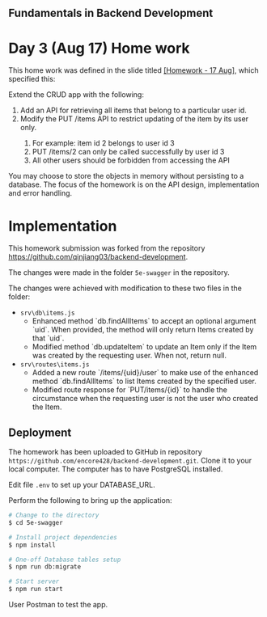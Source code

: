 ## Fundamentals in Backend Development

# Day 3 (Aug 17) Home work

This home work was defined in the slide titled <a href="./Homework - 17 Aug.pdf">[Homework - 17 Aug]</a>, which specified this:

Extend the CRUD app with the following:
<ol>
<li>Add an API for retrieving all items that belong to a particular user id.</li>
<li>Modify the PUT /items API to restrict updating of the item by its user only.</li>
    <ol>
	<li>For example: item id 2 belongs to user id 3</li>
    <li>PUT /items/2 can only be called successfully by user id 3</li>
    <li>All other users should be forbidden from accessing the API</li>
	</ol>
</ol>
You may choose to store the objects in memory without persisting to a database. The focus of
the homework is on the API design, implementation and error handling.



# Implementation

This homework submission was forked from the repository https://github.com/qinjiang03/backend-development.

The changes were made in the folder `5e-swagger` in the repository.

The changes were achieved with modification to these two files in the folder:

- `srv\db\items.js`
    <ul>
        <li>Enhanced method `db.findAllItems` to accept an optional argument `uid`.  When provided, 
            the method will only return Items created by that `uid`.</li>
        <li>Modified method `db.updateItem` to update an Item only if the Item was created by the 
            requesting user.  When not, return null.</li>
    </ul>
- `srv\routes\items.js`
    <ul>
        <li>Added a new route `/items/{uid}/user` to make use of the enhanced method `db.findAllItems` 
            to list Items created by the specified user.</li>
        <li>Modified route response for `PUT/items/{id}` to handle the circumstance when the requesting user
            is not the user who created the Item.</li>
    </ul>

## Deployment

The homework has been uploaded to GitHub in repository `https://github.com/encore428/backend-development.git`.
Clone it to your local computer.  The computer has to have PostgreSQL installed.

Edit file `.env` to set up your DATABASE_URL.

Perform the following to bring up the application:
```bash
# Change to the directory
$ cd 5e-swagger

# Install project dependencies
$ npm install

# One-off Database tables setup
$ npm run db:migrate

# Start server
$ npm run start
```

User Postman to test the app.
